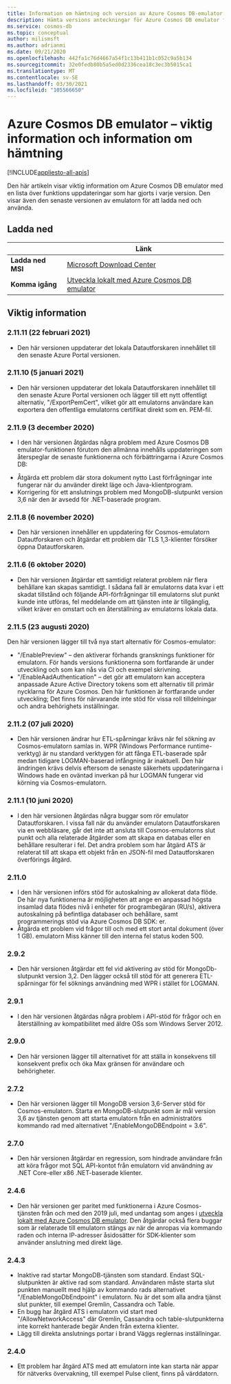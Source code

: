 ```yaml
---
title: Information om hämtning och version av Azure Cosmos DB-emulator
description: Hämta versions anteckningar för Azure Cosmos DB emulator för olika versioner och information om hämtning.
ms.service: cosmos-db
ms.topic: conceptual
author: milismsft
ms.author: adrianmi
ms.date: 09/21/2020
ms.openlocfilehash: 442fa1c76d4667a54f1c13b411b1c052c9a5b134
ms.sourcegitcommit: 32e0fedb80b5a5ed0d2336cea18c3ec3b5015ca1
ms.translationtype: MT
ms.contentlocale: sv-SE
ms.lasthandoff: 03/30/2021
ms.locfileid: "105566650"
---
```

# <a name="azure-cosmos-db-emulator---release-notes-and-download-information"></a>Azure Cosmos DB emulator – viktig information och information om hämtning
[!INCLUDE[appliesto-all-apis](includes/appliesto-all-apis.md)]

Den här artikeln visar viktig information om Azure Cosmos DB emulator med en lista över funktions uppdateringar som har gjorts i varje version. Den visar även den senaste versionen av emulatorn för att ladda ned och använda.

## <a name="download"></a>Ladda ned

| | Länk |
|---------|---------|
|**Ladda ned MSI**|[Microsoft Download Center](https://aka.ms/cosmosdb-emulator)|
|**Komma igång**|[Utveckla lokalt med Azure Cosmos DB emulator](local-emulator.md)|

## <a name="release-notes"></a>Viktig information

### <a name="21111-22-february-2021"></a>2.11.11 (22 februari 2021)

 - Den här versionen uppdaterar det lokala Datautforskaren innehållet till den senaste Azure Portal versionen.


### <a name="21110-5-january-2021"></a>2.11.10 (5 januari 2021)

 - Den här versionen uppdaterar det lokala Datautforskaren innehållet till den senaste Azure Portal versionen och lägger till ett nytt offentligt alternativ, "/ExportPemCert", vilket gör att emulatorns användare kan exportera den offentliga emulatorns certifikat direkt som en. PEM-fil.

### <a name="2119-3-december-2020"></a>2.11.9 (3 december 2020)

 - I den här versionen åtgärdas några problem med Azure Cosmos DB emulator-funktionen förutom den allmänna innehålls uppdateringen som återspeglar de senaste funktionerna och förbättringarna i Azure Cosmos DB:
 * Åtgärda ett problem där stora dokument nytto Last förfrågningar inte fungerar när du använder direkt läge och Java-klientprogram.
 * Korrigering för ett anslutnings problem med MongoDB-slutpunkt version 3,6 när den är avsedd för .NET-baserade program.

### <a name="2118-6-november-2020"></a>2.11.8 (6 november 2020)

 - Den här versionen innehåller en uppdatering för Cosmos-emulatorn Datautforskaren och åtgärdar ett problem där TLS 1,3-klienter försöker öppna Datautforskaren.

### <a name="2116-6-october-2020"></a>2.11.6 (6 oktober 2020)

 - Den här versionen åtgärdar ett samtidigt relaterat problem när flera behållare kan skapas samtidigt. I sådana fall är emulatorns data kvar i ett skadat tillstånd och följande API-förfrågningar till emulatorns slut punkt kunde inte utföras, fel meddelande om att tjänsten inte är tillgänglig, vilket kräver en omstart och en återställning av emulatorns lokala data.

### <a name="2115-23-august-2020"></a>2.11.5 (23 augusti 2020)

Den här versionen lägger till två nya start alternativ för Cosmos-emulator: 

* "/EnablePreview" – den aktiverar förhands gransknings funktioner för emulatorn. För hands versions funktionerna som fortfarande är under utveckling och som kan nås via CI och exempel skrivning.
* "/EnableAadAuthentication" – det gör att emulatorn kan acceptera anpassade Azure Active Directory tokens som ett alternativ till primär nycklarna för Azure Cosmos. Den här funktionen är fortfarande under utveckling; Det finns för närvarande inte stöd för vissa roll tilldelningar och andra behörighets inställningar.

### <a name="2112-07-july-2020"></a>2.11.2 (07 juli 2020)

- Den här versionen ändrar hur ETL-spårningar krävs när fel sökning av Cosmos-emulatorn samlas in. WPR (Windows Performance runtime-verktyg) är nu standard verktygen för att fånga ETL-baserade spår medan tidigare LOGMAN-baserad infångning är inaktuell. Den här ändringen krävs delvis eftersom de senaste säkerhets uppdateringarna i Windows hade en oväntad inverkan på hur LOGMAN fungerar vid körning via Cosmos-emulatorn.

### <a name="2111-10-june-2020"></a>2.11.1 (10 juni 2020)

- I den här versionen åtgärdas några buggar som rör emulator Datautforskaren. I vissa fall när du använder emulatorn Datautforskaren via en webbläsare, går det inte att ansluta till Cosmos-emulatorns slut punkt och alla relaterade åtgärder som att skapa en databas eller en behållare resulterar i fel. Det andra problem som har åtgärd ATS är relaterat till att skapa ett objekt från en JSON-fil med Datautforskaren överförings åtgärd.

### <a name="2110"></a>2.11.0

- I den här versionen införs stöd för autoskalning av allokerat data flöde. De här nya funktionerna är möjligheten att ange en anpassad högsta insamlad data flödes nivå i enheter för programbegäran (RU/s), aktivera autoskalning på befintliga databaser och behållare, samt programmerings stöd via Azure Cosmos DB SDK: er.
- Åtgärda ett problem vid frågor till och med ett stort antal dokument (över 1 GB). emulatorn Miss känner till den interna fel status koden 500.

### <a name="292"></a>2.9.2

- Den här versionen åtgärdar ett fel vid aktivering av stöd för MongoDb-slutpunkt version 3,2. Den lägger också till stöd för att generera ETL-spårningar för fel söknings användning med WPR i stället för LOGMAN.

### <a name="291"></a>2.9.1

- I den här versionen åtgärdas några problem i API-stöd för frågor och en återställning av kompatibilitet med äldre OSs som Windows Server 2012.

### <a name="290"></a>2.9.0

- Den här versionen lägger till alternativet för att ställa in konsekvens till konsekvent prefix och öka Max gränsen för användare och behörigheter.

### <a name="272"></a>2.7.2

- Den här versionen lägger till MongoDB version 3,6-Server stöd för Cosmos-emulatorn. Starta en MongoDB-slutpunkt som är mål version 3,6 av tjänsten genom att starta emulatorn från en administratörs kommando rad med alternativet "/EnableMongoDBEndpoint = 3.6".

### <a name="270"></a>2.7.0

- Den här versionen åtgärdar en regression, som hindrade användare från att köra frågor mot SQL API-kontot från emulatorn vid användning av .NET Core-eller x86 .NET-baserade klienter.

### <a name="246"></a>2.4.6

- Den här versionen ger paritet med funktionerna i Azure Cosmos-tjänsten från och med den 2019 juli, med undantag som anges i [utveckla lokalt med Azure Cosmos DB emulator](local-emulator.md). Den åtgärdar också flera buggar som är relaterade till emulatorn stängs av när de anropas via kommando raden och interna IP-adresser åsidosätter för SDK-klienter som använder anslutning med direkt läge.

### <a name="243"></a>2.4.3

- Inaktive rad startar MongoDB-tjänsten som standard. Endast SQL-slutpunkten är aktive rad som standard. Användaren måste starta slut punkten manuellt med hjälp av kommando rads alternativet "/EnableMongoDbEndpoint" i emulatorn. Nu är det som alla andra tjänst slut punkter, till exempel Gremlin, Cassandra och Table.
- En bugg har åtgärd ATS i emulatorn vid start med "/AllowNetworkAccess" där Gremlin, Cassandra och table-slutpunkterna inte korrekt hanterade begär Anden från externa klienter.
- Lägg till direkta anslutnings portar i brand Väggs reglernas inställningar.

### <a name="240"></a>2.4.0

- Ett problem har åtgärd ATS med att emulatorn inte kan starta när appar för nätverks övervakning, till exempel Pulse client, finns på värddatorn.
